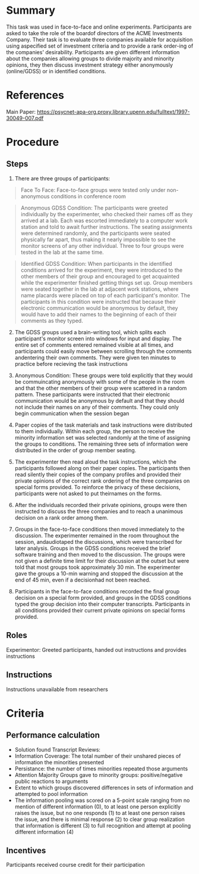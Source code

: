 # Summary
This task was used in face-to-face and online experiments. Participants are asked to take the role of the boardof directors of the ACME Investments Company. Their task is to evaluate three companies available for acquisition using aspecified set of investment criteria and to provide a rank order-ing of the companies' desirability. Participants are given different information about the companies allowing groups to divide majority and minority opinions, they then discuss investment strategy either anonymously (online/GDSS) or in identified conditions. 

# References
Main Paper: https://psycnet-apa-org.proxy.library.upenn.edu/fulltext/1997-30049-007.pdf

# Procedure
## Steps
1. There are three groups of participants: 
 > Face To Face: Face-to-face groups were tested only under non-anonymous conditions in conference room 
 
 > Anonymous GDSS Condition: The participants were greeted individually by the experimenter, who checked their names off as they arrived at a lab. Each was escorted immediately to a computer work station and told to await further instructions. The seating assignments were determined randomly, and the participants were seated physically far apart, thus making it nearly impossible to see the monitor screens of any other individual. Three to four groups were tested in the lab at the same time. 
 
 > Identified GDSS Condition: When participants in the identified conditions arrived for the experiment, they were introduced to the other members of their group and encouraged to get acquainted while the experimenter finished getting things set up. Group members were seated together in the lab at adjacent work stations, where name placards were placed on top of each participant's monitor. The participants in this condition were instructed that because their electronic communication would be anonymous by default, they would have to add their names to the beginning of each of their comments as they typed. 
 
2. The GDSS groups used a brain-writing tool, which splits each participant's monitor screen into windows for input and display. The entire set of comments entered remained visible at all times, and participants could easily move between scrolling through the comments andentering their own comments. They were given ten minutes to practice before recieving the task instructions 

3. Anonymous Condition: These groups were told explicitly that they would be commuincating anonymously with some of the people in the room and that the other members of their group were scattered in a random pattern. These participants were instructed that their electronic communication would be anonymous by default and that they should not include their names on any of their comments. They could only begin communication when the session began 

4. Paper copies of the task materials and task instructions were distributed to them individually. Within each group, the person to receive the minority information set was selected randomly at the time of assigning the groups to conditions. The remaining three sets of information were distributed in the order of group member seating. 

5. The experimenter then read aloud the task instructions, which the participants followed along on their paper copies. The participants then read silently their copies of the company profiles and provided their private opinions of the correct rank ordering of the three companies on special forms provided. To reinforce the privacy of these decisions, participants were not asked to put theirnames on the forms.
6. After the individuals recorded their private opinions, groups were then instructed to discuss the three companies and to reach a unanimous decision on a rank order among them. 

7. Groups in the face-to-face conditions then moved immediately to the discussion. The experimenter remained in the room throughout the session, andaudiotaped the discussions, which were transcribed for later analysis. Groups in the GDSS conditions received the brief software training and then moved to the discussion. The groups were not given a definite time limit for their discussion at the outset but were told that most groups took approximately 30 min. The experimenter gave the groups a 10-min warning and stopped the discussion at the end of 45 min, even if a decisionhad not been reached.

8. Participants in the face-to-face conditions recorded the final group decision on a special form provided, and groups in the GDSS conditions typed the group decision into their computer transcripts. Participants in all conditions provided their current private opinions on special forms provided.

## Roles 
Experimentor: Greeted participants, handed out instructions and provides instructions 

## Instructions
Instructions unavailable from researchers 

# Criteria
## Performance calculation
- Solution found 
Transcript Reviews: 
- Information Coverage: The total number of their unshared pieces of information the minorities presented 
- Persistance: the number of times minorities repeated those arguments
- Attention Majority Groups gave to minority groups: positive/negative public reactions to arguments
- Extent to which groups discovered differences in sets of information and attempted to pool information 
- The information pooling was scored on a 5-point scale ranging from no mention of different information (0), to at least one person explicitly raises the issue, but no one responds (1) to at least one person raises the issue, and there is minimal response (2) to clear group realization that information is different (3) to full recognition and attempt at pooling different information (4)

## Incentives
Participants received course credit for their participation 
